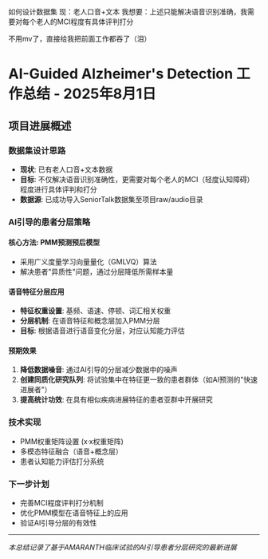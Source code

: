 如何设计数据集
现：老人口音+文本
我想要：上述只能解决语音识别准确，我需要对每个老人的MCI程度有具体评判打分

不用mv了，直接给我把前面工作都吞了（泪）

# AI-Guided Alzheimer's Detection 工作总结 - 2025年8月1日

## 项目进展概述

### 数据集设计思路
- **现状**: 已有老人口音+文本数据
- **目标**: 不仅解决语音识别准确性，更需要对每个老人的MCI（轻度认知障碍）程度进行具体评判和打分
- **数据源**: 已成功导入SeniorTalk数据集至项目raw/audio目录

### AI引导的患者分层策略

#### 核心方法: PMM预测预后模型
- 采用广义度量学习向量量化（GMLVQ）算法
- 解决患者"异质性"问题，通过分层降低所需样本量

#### 语音特征分层应用
- **特征权重设置**: 基频、语速、停顿、词汇相关权重
- **分层机制**: 在语音特征和概念层加入PMM分层
- **目标**: 根据语音进行语音变化分层，对应认知能力评估

#### 预期效果
1. **降低数据噪音**: 通过AI引导的分层减少数据中的噪声
2. **创建同质化研究队列**: 将试验集中在特征更一致的患者群体（如AI预测的"快速进展者"）
3. **提高统计功效**: 在具有相似疾病进展特征的患者亚群中开展研究

### 技术实现
- PMM权重矩阵设置 (x·x权重矩阵)
- 多模态特征融合（语音+概念层）
- 患者认知能力评估打分系统

### 下一步计划
- 完善MCI程度评判打分机制
- 优化PMM模型在语音特征上的应用
- 验证AI引导分层的有效性

---
*本总结记录了基于AMARANTH临床试验的AI引导患者分层研究的最新进展*
